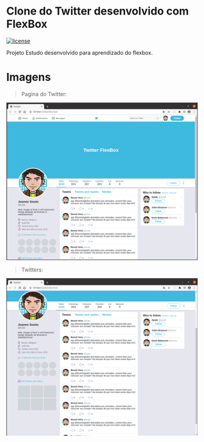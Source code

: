 # Clone do Twitter desenvolvido com FlexBox 
[![license](https://img.shields.io/github/license/mashape/apistatus.svg)](https://opensource.org/licenses/MIT)

Projeto Estudo desenvolvido para aprendizado do flexbox.

# Imagens

> Pagina do Twitter:
<img src="https://github.com/JoanesMiranda/twitter-flexbox/blob/master/imagens/pagina_twitter.png" width="800" />

> Twitters:
<img src="https://github.com/JoanesMiranda/twitter-flexbox/blob/master/imagens/twitters.png" width="800" />
